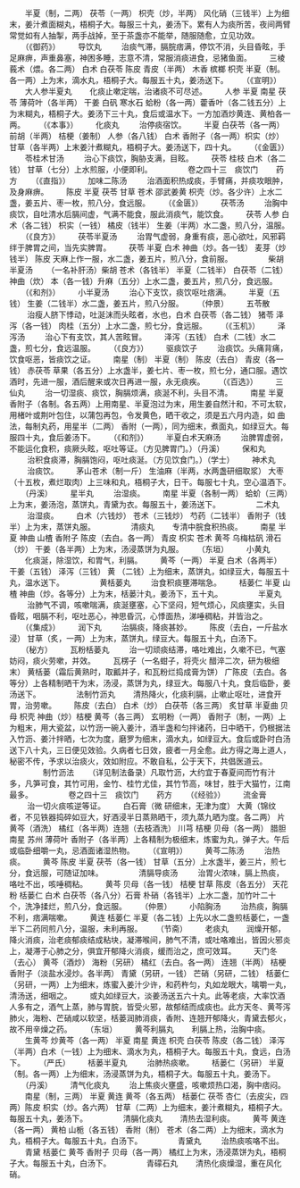 <!-- { "loadSidebar": true } -->
　　半夏（制，二两） 茯苓（一两） 枳壳（炒，半两） 风化硝（三钱半）上为细末，姜汁煮面糊丸，梧桐子大。每服三十丸，姜汤下。累有人为痰所苦，夜间两臂常觉如有人抽掣，两手战掉，至于茶盏亦不能举，随服随愈，立见功效。
　　（《御药》）
　　导饮丸
　　 治痰气滞，膈脘痞满，停饮不消，头目昏眩，手足麻痹，声重鼻塞，神困多睡，志意不清，常服消痰进食，忌猪鱼面。
　　三棱 莪术（煨。各二两） 白术 白茯苓 陈皮 青皮（半两） 木香 槟榔 枳壳 半夏（制。各一两）上为末，滴水丸，梧桐子大。每服五十丸，姜汤送下。
　　（《宣明》）
　　大人参半夏丸
　　化痰止嗽定喘，治诸痰不可尽述。
　　人参 半夏 南星 茯苓 薄荷叶（各半两） 干姜 白矾 寒水石 蛤粉（各一两）藿香叶（各二钱五分）上为末糊丸，梧桐子大。姜汤下三十丸，食后或温水下。一方加酒炒黄连、黄柏各一两。
　　（《本事》）
　　化痰丸
　　 治停痰宿饮。
　　半夏 白茯苓（各一两） 前胡（半两） 桔梗（姜制） 人参（各八钱） 白术 香附子（各一两）枳实（炒） 甘草（各半两）上末姜汁煮糊丸，梧桐子大。姜汤送下，四十丸。
　　（《金匮》）
　　苓桂术甘汤
　　 治心下痰饮，胸胁支满，目眩。
　　茯苓 桂枝 白术（各二钱） 甘草（七分）上水煎服，小便即利。
　　
　　卷之四十三　痰饮门
　　药方
　　（《直指》）
　　加味二陈汤
　　 治酒面积热成痰，手臂痛，并痰攻眼肿，及身麻痹。
　　陈皮 半夏 茯苓 甘草 苍术 邵武姜黄 枳壳（炒。各少许）上水二盏，姜五片、枣一枚，煎八分，食远服。
　　（《金匮》）
　　茯苓汤
　　 治胸中痰饮，自吐清水后膈间虚，气满不能食，服此消痰气，能饮食。
　　茯苓 人参 白术（各二钱） 枳实（一钱） 橘皮（钱半） 生姜（半两）水二盏，煎八分，温服。
　　（《良方》）
　　茯苓半夏汤
　　 治胃气虚弱，身重有痰，恶心欲吐，风邪羁绊于脾胃之间，当先实脾胃。
　　茯苓 半夏 白术 神曲（炒。各一钱） 麦芽（炒钱半） 陈皮 天麻上作一服，水二盏，姜五片，煎八分，食前服。
　　
　　柴胡半夏汤
　　（一名补肝汤）柴胡 苍术（各钱半） 半夏（二钱半） 白茯苓（二钱） 神曲（炊） 本（各一钱）升麻（五分）上水二盏，姜五片，煎八分，食远服。
　　（《和剂》）
　　小半夏汤
　　 治心下支饮，痰饮呕吐痞满。
　　半夏（五钱） 生姜（二钱半）水二盏，姜五片，煎八分服。
　　（仲景）
　　五苓散
　　 治瘦人脐下悸动，吐涎沫而头眩者，水也，白术 白茯苓（各二钱） 猪苓 泽泻（各一钱） 肉桂（五分）上水二盏，煎七分，食远服。
　　（《玉机》）
　　泽泻汤
　　 治心下有支饮，其人苦眩冒。
　　泽泻（五钱） 白术（二钱）水二盏，煎七分，食远温服。
　　（《良方》）
　　驱痰饮子
　　 治痰饮。头痛背痛，饮食呕恶，皆痰饮之证。
　　南星（制） 半夏（制） 陈皮（去白） 青皮（各一钱） 赤茯苓 草果（各五分）上水盏半，姜七片、枣一枚，煎七分，通口服。遇饮酒时，先进一服，酒后醒来或次日再进一服，永无痰疾。
　　（《百选》）
　　三仙丸
　　 治一切湿痰、痰饮，胸膈烦满，痰涎不利，头目不清。
　　南星 半夏 香附子（各制。各五两）上用南星、半夏泡过为末，用生姜自然汁和，不可太软，用楮叶或荆叶包住，以蒲包再包，令发黄色，晒干收之，须是五六月内造，如 曲法，每制丸药，用星半（二两） 香附（一两），同为细末，煮面丸，如绿豆大。每服四十丸，食后姜汤下。
　　（《和剂》）
　　半夏白术天麻汤
　　 治脾胃虚弱，不能运化食积，痰厥头眩，呕吐等证。（方见脾胃门。）（丹溪）
　　保和丸
　　 治积食痰滞，胸膈饱闷，呕吐痰涎。（方见饮食门。）（学士）
　　神术丸
　　 治痰饮。
　　茅山苍术（制一斤） 生油麻（半两，水两盏研细取浆） 大枣（十五枚，煮烂取肉）上三味和丸，梧桐子大，日干。每服七十丸，空心温酒下。
　　（丹溪）
　　星半丸
　　 治湿痰。
　　南星 半夏（各制一两） 蛤蚧（三两）上为末，姜汤泡，蒸饼丸，青黛为衣。每服五十，姜汤送下。
　　
　　二术丸
　　 治湿痰。
　　白术（六钱炒） 苍术（三钱炒） 芍药（二钱半） 香附子（钱半）上为末，蒸饼丸服。
　　
　　清痰丸
　　专清中脘食积热痰。
　　南星 半夏 神曲 山楂 香附子 陈皮（去白。各一两） 青皮 枳实 苍术 黄芩 乌梅枯矾 滑石（炒） 干姜（各半两）上为末，汤浸蒸饼为丸服。
　　（东垣）
　　小黄丸
　　化痰涎，除湿饮，和胃气，利膈。
　　黄芩（一两） 半夏 白术（各两半） 干姜（五钱） 泽泻（三钱） 黄 （二钱）上为细末，蒸饼丸，如绿豆大，每服五十丸，温水送下。
　　
　　黄栝蒌丸
　　 治食积痰壅滞喘急。
　　栝蒌仁 半夏 山楂 神曲（炒。各等分）上为末，栝蒌汁丸，姜汤下，五十丸。
　　
　　半夏丸
　　 治肺气不调，咳嗽喘满，痰涎壅塞，心下坚闷，短气烦心，风痰壅实，头目昏眩，咽膈不利，呕吐恶心，神思昏沉，心悸面热，涕唾稠粘，并皆治之。
　　（《集成》）
　　润下丸
　　 治膈痰，降痰甚妙。
　　陈皮（去白，一斤盐水浸） 甘草（炙，一两）上为末，蒸饼丸，绿豆大。每服五十丸，白汤下。
　　（秘方）
　　瓦粉栝蒌丸
　　 治一切顽痰结滞，咯吐难出，久嗽不已，气塞妨闷，痰火劳嗽，并效。
　　瓦楞子（一名蚶子，将壳火 醋淬二次，研为极细末） 黄栝蒌（霜后黄熟时，取瓤并子，和瓦粉烂捣成膏为饼） 广陈皮（去白。各等分）上各精制晒干为末，汤浸，蒸饼为丸，绿豆大。每服八十丸，食后临卧，姜汤送下。
　　
　　法制竹沥丸
　　清热降火，化痰利膈，止嗽止呕吐，进食开胃，治劳嗽。
　　陈皮（去白） 白术（炒） 白茯苓（各三两） 炙甘草 半夏曲 贝母 枳壳 神曲（炒）桔梗 黄芩（各三两） 玄明粉（一两） 香附子（制，一两）上为粗末，用大瓷盆，以竹沥一碗入姜汁，酒半盏和匀拌诸药，日中晒干，仍根据法入竹沥、姜汁拌晒，七次为度，磨罗为细末，滴水丸，如绿豆大。食后或卧时白汤送下八十丸，三日便见效验。久病者七日效，疲者一月全愈。此方得之海上道人，秘密不传，予求以治痰火，效如附应。不敢自私，公于天下，共倡医道云。
　　
　　制竹沥法
　　（详见制法备录）凡取竹沥，大约宜于春夏间而竹有汁多，凡笋可食，其竹可用，金竹、桂竹尤佳，其竹节高，味甘，胜于大猫竹，江南最多。
　　
　　卷之四十三　痰饮门
　　药方
　　（《经验》）
　　流金膏
　　 治一切火痰咳逆等证。
　　白石膏（微 研细末，无津为度） 大黄（锦纹者，不见铁器捣碎如豆大，好酒浸半日蒸熟晒干，须九蒸九晒为度。各二两） 片黄芩（酒洗） 橘红（各半两）连翘（去枝酒洗） 川芎 桔梗 贝母（各一两） 腊胆南星 苏州 薄荷叶 香附子（各半两）上各精制为极细末，炼蜜为丸，弹子大。午后或临卧细嚼一丸，忌酒面诸湿热物。
　　（《宣明》）
　　黄芩二陈汤
　　 治热痰。
　　黄芩 陈皮 半夏 茯苓（各一钱） 甘草（五分）上水盏半，姜三片，煎七分，食远服，可随证加味。
　　
　　清膈导痰汤
　　 治胃火浓味，膈上热痰，咯吐不出，咳唾稠粘。
　　黄芩 贝母（各一钱） 桔梗 甘草 陈皮（各五分） 天花粉 栝蒌仁 白术 白茯苓（各八分）石膏 朴硝（各钱半）上水二盏，加竹叶二十个，洗净揉烂，煎八分，食远服。
　　（仲景）
　　小陷胸汤
　　 治热痰，胸膈不利，痞满喘嗽。
　　黄连 栝蒌仁 半夏（各二钱）上先以水二盏煎栝蒌仁，一盏半下二药同煎八分，温服，未利再服。
　　（节斋）
　　老痰丸
　　润燥开郁，降火消痰，治老痰郁痰结成粘块，凝滞喉间，肺气不清，或吐咯难出，皆因火邪炎上，凝滞于心肺之分，俱宜开郁降火消痰，缓而治之，庶可效耳。
　　天门冬（去心） 黄芩（酒炒） 海粉（另研） 橘红（去白。各一两） 连翘（半两） 桔梗香附子（淡盐水浸炒。各半两） 青黛（另研，一钱） 芒硝（另研，二钱） 栝蒌仁（另研，一两）上为细末，炼蜜入姜汁少许，和药杵匀，丸如龙眼大，噙嚼一丸，清汤送，细咽之。
　　或丸如绿豆大，淡姜汤送五六十丸。此等老痰，大率饮酒人多有之，酒气上蒸，肺与胃脘，皆受火邪，故郁结而成痰也。此方天冬、黄芩泻肺火，海粉、芒硝咸以软坚，栝蒌润肺消痰，香附、连翘开郁降火，青黛去郁火，故不用辛燥之药。
　　（东垣）
　　黄芩利膈丸
　　利膈上热，治胸中痰。
　　生黄芩 炒黄芩（各一两） 半夏 南星 黄连 枳壳 白茯苓 陈皮（各二钱） 泽泻（半两）白术（一钱）上为细末、滴水为丸，梧桐子大。每服五十丸，食远，白汤下。
　　（严氏）
　　栝蒌半夏丸
　　 治肺热痰嗽。
　　栝蒌仁（另研） 半夏（制。各一两）上为细末，汤浸蒸饼为丸，梧桐子大。每服五十丸，姜汤下。
　　（丹溪）
　　清气化痰丸
　　 治上焦痰火壅盛，咳嗽烦热口渴，胸中痞闷。
　　南星（制，三两） 半夏 黄连 黄芩（各五两） 栝蒌仁 茯苓 杏仁（去皮尖，四两）陈皮 枳实（炒。各六两） 甘草（二两）上为细末，姜汁煮糊丸，梧桐子大。每服五十丸，姜汤下。
　　
　　清膈化痰丸
　　清热去湿利痰。
　　黄芩 黄连（各一两） 黄柏 山栀（各五钱） 香附（制） 苍术（各二两）上为细末，滴水为丸，梧桐子大。每服五十丸，白汤下。
　　
　　青黛丸
　　 治热痰咳咯不出。
　　青黛 栝蒌仁 黄芩 香附子 贝母（各一两） 橘红上为末，汤浸蒸饼为丸，梧桐子大。每服五十丸，白汤下。
　　
　　青礞石丸
　　清热化痰燥湿，重在风化硝。
